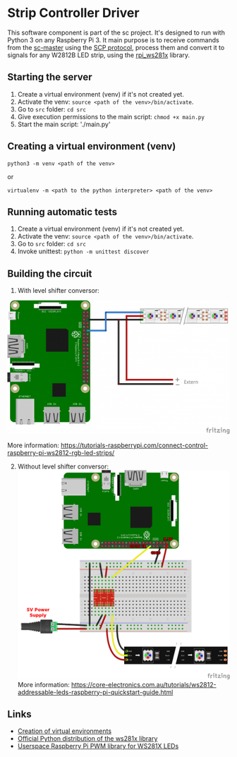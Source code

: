 # Strip Controller Driver

This software component is part of the sc project. It's designed to run with Python 3 on any Raspberry Pi 3. It main purpose is to receive commands from the [sc-master](https://github.com/brunopk/sc-master) using the [SCP protocol](), process them and convert it to signals for any W2812B LED strip, using the [rpi_ws281x](http://github.com/richardghirst/rpi_ws281x) library. 

## Starting the server

1. Create a virtual environment (venv) if it's not created yet.
2. Activate the venv: `source <path of the venv>/bin/activate`.
3. Go to `src` folder: `cd src`
3. Give execution permissions to the main script: `chmod +x main.py`
4. Start the main script: './main.py'

## Creating a virtual environment (venv)

```
python3 -m venv <path of the venv>
```

or

```
virtualenv -m <path to the python interpreter> <path of the venv>
```

## Running automatic tests

1. Create a virtual environment (venv) if it's not created yet.
2. Activate the venv: `source <path of the venv>/bin/activate`.
3. Go to `src` folder: `cd src`
3. Invoke unittest: `python -m unittest discover`

## Building the circuit

1. With level shifter conversor:

![GitHub Logo](/doc/Raspberry-Pi-WS2812-Steckplatine-600x361.png)

More information: https://tutorials-raspberrypi.com/connect-control-raspberry-pi-ws2812-rgb-led-strips/

2. Without level shifter conversor: 
![GitHub Logo](/doc/raspberry-pi-updated-schematic.png)
More information: https://core-electronics.com.au/tutorials/ws2812-addressable-leds-raspberry-pi-quickstart-guide.html

## Links

- [Creation of virtual environments](https://docs.python.org/3/library/venv.html)
- [Official Python distribution of the ws281x library](https://github.com/rpi-ws281x/rpi-ws281x-python)
- [Userspace Raspberry Pi PWM library for WS281X LEDs](http://github.com/richardghirst/rpi_ws281x)

